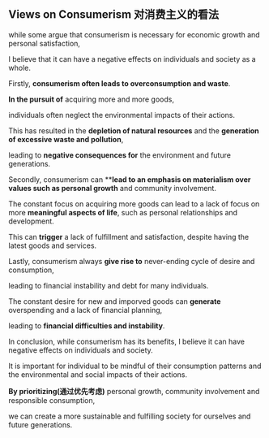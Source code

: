 ## Views on Consumerism 对消费主义的看法

while some argue that consumerism is necessary for economic growth and personal satisfaction, 

I believe that it can have a negative effects on individuals and society as a whole.

Firstly, **consumerism often leads to overconsumption and waste**. 

**In the pursuit of** acquiring more and more goods, 

individuals often neglect the environmental impacts of their actions.

This has resulted in the **depletion of natural resources** and the **generation of excessive waste and pollution**,

leading to **negative consequences for** the environment and future generations.

Secondly, consumerism can ****lead to an emphasis on materialism over values such as personal growth** and community involvement.

The constant focus on acquiring more goods can lead to a lack of focus on more **meaningful aspects of life**, such as personal relationships and development.

This can **trigger** a lack of fulfillment and satisfaction, despite having the latest goods and services.

Lastly, consumerism always **give rise to** never-ending cycle of desire and consumption,

leading to financial instability and debt for many individuals.

The constant desire for new and imporved goods can **generate** overspending and a lack of financial planning,

leading to **financial difficulties and instability**.

In conclusion, while consumerism has its benefits, I believe it can have negative effects on individuals and society.

It is important for individual to be mindful of their consumption patterns and the environmental and social impacts of their actions.

**By prioritizing(通过优先考虑)** personal growth, community involvement and responsible consumption, 

we can create a more sustainable and fulfilling society for ourselves and future generations.







